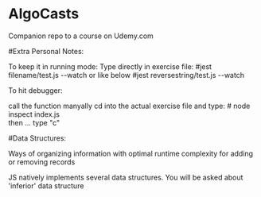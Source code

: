 # AlgoCasts

Companion repo to a course on Udemy.com


#Extra Personal Notes:

To keep it in running mode:
Type directly in exercise file:
      #jest filename/test.js --watch
or like below
      #jest reversestring/test.js --watch


To hit debugger:

call the function manyally
cd into the actual exercise file and type:
     # node inspect index.js  
  then ... type "c"

#Data Structures:

Ways of organizing information with optimal runtime complexity for adding or removing records 

JS natively implements several data structures. You will be asked about 'inferior' data structure  
